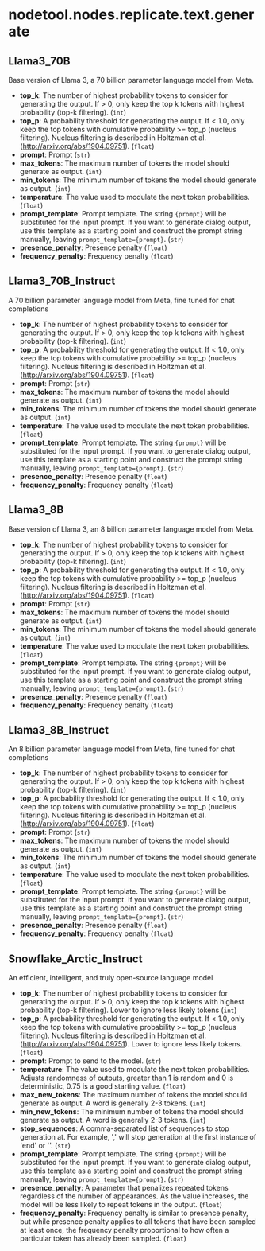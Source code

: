 # nodetool.nodes.replicate.text.generate

## Llama3_70B

Base version of Llama 3, a 70 billion parameter language model from Meta.

- **top_k**: The number of highest probability tokens to consider for generating the output. If > 0, only keep the top k tokens with highest probability (top-k filtering). (`int`)
- **top_p**: A probability threshold for generating the output. If < 1.0, only keep the top tokens with cumulative probability >= top_p (nucleus filtering). Nucleus filtering is described in Holtzman et al. (http://arxiv.org/abs/1904.09751). (`float`)
- **prompt**: Prompt (`str`)
- **max_tokens**: The maximum number of tokens the model should generate as output. (`int`)
- **min_tokens**: The minimum number of tokens the model should generate as output. (`int`)
- **temperature**: The value used to modulate the next token probabilities. (`float`)
- **prompt_template**: Prompt template. The string `{prompt}` will be substituted for the input prompt. If you want to generate dialog output, use this template as a starting point and construct the prompt string manually, leaving `prompt_template={prompt}`. (`str`)
- **presence_penalty**: Presence penalty (`float`)
- **frequency_penalty**: Frequency penalty (`float`)

## Llama3_70B_Instruct

A 70 billion parameter language model from Meta, fine tuned for chat completions

- **top_k**: The number of highest probability tokens to consider for generating the output. If > 0, only keep the top k tokens with highest probability (top-k filtering). (`int`)
- **top_p**: A probability threshold for generating the output. If < 1.0, only keep the top tokens with cumulative probability >= top_p (nucleus filtering). Nucleus filtering is described in Holtzman et al. (http://arxiv.org/abs/1904.09751). (`float`)
- **prompt**: Prompt (`str`)
- **max_tokens**: The maximum number of tokens the model should generate as output. (`int`)
- **min_tokens**: The minimum number of tokens the model should generate as output. (`int`)
- **temperature**: The value used to modulate the next token probabilities. (`float`)
- **prompt_template**: Prompt template. The string `{prompt}` will be substituted for the input prompt. If you want to generate dialog output, use this template as a starting point and construct the prompt string manually, leaving `prompt_template={prompt}`. (`str`)
- **presence_penalty**: Presence penalty (`float`)
- **frequency_penalty**: Frequency penalty (`float`)

## Llama3_8B

Base version of Llama 3, an 8 billion parameter language model from Meta.

- **top_k**: The number of highest probability tokens to consider for generating the output. If > 0, only keep the top k tokens with highest probability (top-k filtering). (`int`)
- **top_p**: A probability threshold for generating the output. If < 1.0, only keep the top tokens with cumulative probability >= top_p (nucleus filtering). Nucleus filtering is described in Holtzman et al. (http://arxiv.org/abs/1904.09751). (`float`)
- **prompt**: Prompt (`str`)
- **max_tokens**: The maximum number of tokens the model should generate as output. (`int`)
- **min_tokens**: The minimum number of tokens the model should generate as output. (`int`)
- **temperature**: The value used to modulate the next token probabilities. (`float`)
- **prompt_template**: Prompt template. The string `{prompt}` will be substituted for the input prompt. If you want to generate dialog output, use this template as a starting point and construct the prompt string manually, leaving `prompt_template={prompt}`. (`str`)
- **presence_penalty**: Presence penalty (`float`)
- **frequency_penalty**: Frequency penalty (`float`)

## Llama3_8B_Instruct

An 8 billion parameter language model from Meta, fine tuned for chat completions

- **top_k**: The number of highest probability tokens to consider for generating the output. If > 0, only keep the top k tokens with highest probability (top-k filtering). (`int`)
- **top_p**: A probability threshold for generating the output. If < 1.0, only keep the top tokens with cumulative probability >= top_p (nucleus filtering). Nucleus filtering is described in Holtzman et al. (http://arxiv.org/abs/1904.09751). (`float`)
- **prompt**: Prompt (`str`)
- **max_tokens**: The maximum number of tokens the model should generate as output. (`int`)
- **min_tokens**: The minimum number of tokens the model should generate as output. (`int`)
- **temperature**: The value used to modulate the next token probabilities. (`float`)
- **prompt_template**: Prompt template. The string `{prompt}` will be substituted for the input prompt. If you want to generate dialog output, use this template as a starting point and construct the prompt string manually, leaving `prompt_template={prompt}`. (`str`)
- **presence_penalty**: Presence penalty (`float`)
- **frequency_penalty**: Frequency penalty (`float`)

## Snowflake_Arctic_Instruct

An efficient, intelligent, and truly open-source language model

- **top_k**: The number of highest probability tokens to consider for generating the output. If > 0, only keep the top k tokens with highest probability (top-k filtering). Lower to ignore less likely tokens (`int`)
- **top_p**: A probability threshold for generating the output. If < 1.0, only keep the top tokens with cumulative probability >= top_p (nucleus filtering). Nucleus filtering is described in Holtzman et al. (http://arxiv.org/abs/1904.09751). Lower to ignore less likely tokens. (`float`)
- **prompt**: Prompt to send to the model. (`str`)
- **temperature**: The value used to modulate the next token probabilities. Adjusts randomness of outputs, greater than 1 is random and 0 is deterministic, 0.75 is a good starting value. (`float`)
- **max_new_tokens**: The maximum number of tokens the model should generate as output. A word is generally 2-3 tokens. (`int`)
- **min_new_tokens**: The minimum number of tokens the model should generate as output. A word is generally 2-3 tokens. (`int`)
- **stop_sequences**: A comma-separated list of sequences to stop generation at. For example, '<end>,<stop>' will stop generation at the first instance of 'end' or '<stop>'. (`str`)
- **prompt_template**: Prompt template. The string `{prompt}` will be substituted for the input prompt. If you want to generate dialog output, use this template as a starting point and construct the prompt string manually, leaving `prompt_template={prompt}`. (`str`)
- **presence_penalty**: A parameter that penalizes repeated tokens regardless of the number of appearances. As the value increases, the model will be less likely to repeat tokens in the output. (`float`)
- **frequency_penalty**: Frequency penalty is similar to presence penalty, but while presence penalty applies to all tokens that have been sampled at least once, the frequency penalty proportional to how often a particular token has already been sampled. (`float`)

